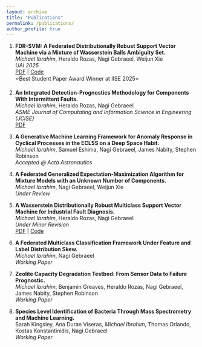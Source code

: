 ```yaml
---
layout: archive
title: "Publications"
permalink: /publications/
author_profile: true
---
```


1) **FDR-SVM: A Federated Distributionally Robust Support Vector Machine via a Mixture of Wasserstein Balls Ambiguity Set.**  
   *Michael Ibrahim*, Heraldo Rozas, Nagi Gebraeel, Weijun Xie  
   *UAI 2025*  
   [PDF](https://arxiv.org/pdf/2410.03877) | [Code](https://github.com/mibrahim41/FDR-SVM)  
   ⭐Best Student Paper Award Winner at IISE 2025⭐

3) **An Integrated Detection-Prognostics Methodology for Components With Intermittent Faults.**  
   *Michael Ibrahim*, Heraldo Rozas, Nagi Gebraeel  
   *ASME Journal of Computating and Information Science in Engineering (JCISE)*  
   [PDF](https://watermark02.silverchair.com/jcise_24_6_061003.pdf?token=AQECAHi208BE49Ooan9kkhW_Ercy7Dm3ZL_9Cf3qfKAc485ysgAABKUwggShBgkqhkiG9w0BBwagggSSMIIEjgIBADCCBIcGCSqGSIb3DQEHATAeBglghkgBZQMEAS4wEQQMCil3KjcyKqxGrCnpAgEQgIIEWLzVcoutewS9urU3q-LSRVM8UCVSvtXL3dcKG_YzuezLt8MSr1Qphz0kee0Kvu2l026tKJEqbsP9LIhDf1cD4cLZfusIXkD0-evoNggFIPkx6U5pBbgviVVNxEXnxVOKqprwhNROZU2lLfs2G5zGc73qEgvvxzoePN0cRG_d9oS4T_oxKj3KnPIxNo4jEgbTvv_pEU8Gl0QHrxljCvAbSIYptW-G8Q2bkVUe7fRL9hIBC7Nf9RARfy7mkPYFJvb4CVKua0_bVohvs1C1B4h6OAyEAajeh_ijIav77WUqcSedWFXwuYG8EpR7gHykcl7FSIwVYLxKKIZGQbtACyMp7kZ1I7JbUyUBav24pS6rlr--dQtcin1EWmD7Bqlii7WfRKPk7Trt4BkxcnFsEnFL35HlMEfdfMl73xbdbYkgr0KMOK4LO1ckaVIb9Y6mwO-IgvEN3PElsy4iXbTmFjgBfZBXaPewkA96VY2zey-BszbyF2Wtp2EbzpPVimHM54s4xaunqobdy5F2fiI21jKDbS3Rz6G8KcvQjDb2vNucXeSXtgqTjOmfz2Oft2gIqVJgld2AcacPeAyBnIFhbA3BmdDbG2X9bDvAJgDGXCtaFBa2sNrKZkA6EcK_Kxde4Timg7pIlyCrlfdwJMxWEpT1PjMpa6UKzHS1nm064eIeY4RGH9brbUtf6sKL_pNptJG42VXCkJvmsJcbkDKqhl-e1y5WiHNckeN5T8nibgDjWWVAtgyPDy7uDuEqkj-gpTE8HZGj7ELGCQalMSb-C5b1wqgTgQKGYelJJApGmx4xRS0c68HG2pgNyYZ0CFwvyTZToZfkXaPt6PGm88HrFixgeG0Wa2lArPLDVWiGdGCYfxxzSe8_SlvAIf7J8sPlFP_jKGOA3omue1qXMO7xikpIaXdNW93180qK3c-1lYV2hcB0cM-R-ZxZE5doyTlpDQKvu2ABb7VqvOL5jvUrK3tHErvemvtk2CIbBnDVS3jhMYzMn7X6Xa12tYbuxvP8CEG5jRVJ2DDsMdX_p0I3LzPYi5lFE3Cv9dCRczXPSSUucEpiLSppqe-WHk7m2GLUlcoOxgTAGCL8x2FVl1cr0STrnxIN5a4NUbmw8OMkiMMLzUxvNxu1sYwPsGu4jmz4PtICKuSN6GllJ9CPVdFRezZLBONzf1qnRkPIl1krZ0KcjzC_YqWCnruUd6EgRzTo9bQZILuQj0NJdUrZ-zJtw_OnA0Tw2Mj_2UkX4e4iNTRs8KMkyJelhP4mTEzGvq9VkmmaqzGOGyT9q4OZmBRnU-kRI58uv3IlSF11Ekucy5TBo7YWNtWmSHONCbvhXlO6hz8qaARgO4RYBxCqlLs3-x82qI7mX4FLlAn3evcgInt4_J0RvTuCsc7x1PvJKeHFl8aTFhcmDYtAUHlpTX_dfjt3taZy16KLtVplUCRbah-eoQmF0tmnT_8Rg4DXMMUrugFiEjZphpQKo1xP)

4) **A Generative Machine Learning Framework for Anomaly Response in Cyclical Processes in the ECLSS on a Deep Space Habit.**  
   *Michael Ibrahim*, Samuel Eshima, Nagi Gebraeel, James Nabity, Stephen Robinson  
   *Accepted @ Acta Astronautics*  

5) **A Federated Generalized Expectation-Maximization Algorithm for Mixture Models with an Unknown Number of Components.**  
   *Michael Ibrahim*, Nagi Gebraeel, Weijun Xie  
   *Under Review*  

6) **A Wasserstein Distributionally Robust Multiclass Support Vector Machine for Industrial Fault Diagnosis.**  
   *Michael Ibrahim*, Heraldo Rozas, Nagi Gebraeel  
   *Under Minor Revision*  
   [PDF](https://arxiv.org/pdf/2409.08409?) | [Code](https://github.com/mibrahim41/WDR-MSVM)

7) **A Federated Multiclass Classification Framework Under Feature and Label Distribution Skew.**  
   *Michael Ibrahim*, Nagi Gebraeel  
   *Working Paper*

8) **Zeolite Capacity Degradation Testbed: From Sensor Data to Failure Prognostic.**  
   *Michael Ibrahim*, Benjamin Greaves, Heraldo Rozas, Nagi Gebraeel, James Nabity, Stephen Robinson  
   *Working Paper*

9) **Species Level Identification of Bacteria Through Mass Spectrometry and Machine Learning.**  
    Sarah Kingsley, Ana Duran Viseras, *Michael Ibrahim*, Thomas Orlando, Kostas Konstantinidis, Nagi Gebraeel  
   *Working Paper*

